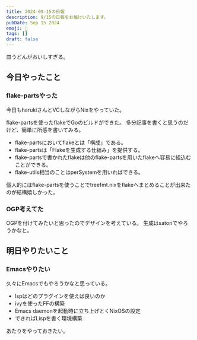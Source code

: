 ```yaml
---
title: 2024-09-15の日報
description: 9/15の日報をお届けいたします。
pubDate: Sep 15 2024
emoji: 🦊
tags: []
draft: false
---
```


皿うどんがおいしすぎる。

## 今日やったこと

### flake-partsやった

今日もharukiさんとVCしながらNixをやっていた。

flake-partsを使ったflakeでGoのビルドができた。
多分記事を書くと思うのだけど、簡単に所感を書いてみる。

- flake-partsにおいてflakeとは「構成」である。
- flake-partsは「Flakeを生成する仕組み」を提供する。
- flake-partsで書かれたflakeは他のflake-partsを用いたflakeへ容易に組込むことができる。
- flake-utils相当のことはperSystemを用いればできる。

個人的にはflake-partsを使うことでtreefmt.nixをflakeへまとめることが出来たのが結構嬉しかった。

### OGP考えてた

OGPを付けてみたいと思ったのでデザインを考えている。 生成はsatoriでやろうかなと。

## 明日やりたいこと

### Emacsやりたい

久々にEmacsでもやろうかなと思っている。

- lspはどのプラグインを使えば良いのか
- ivyを使ったFFの構築
- Emacs daemonを起動時に立ち上げとくNixOSの設定
- できればLispを書く環境構築

あたりをやっておきたい。
